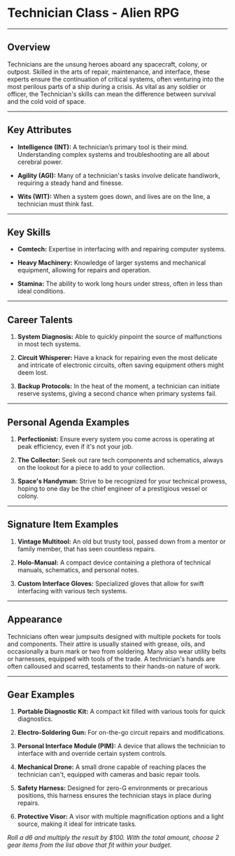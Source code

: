 # Technician Class - Alien RPG

---

## Overview

Technicians are the unsung heroes aboard any spacecraft, colony, or outpost. Skilled in the arts of repair, maintenance, and interface, these experts ensure the continuation of critical systems, often venturing into the most perilous parts of a ship during a crisis. As vital as any soldier or officer, the Technician's skills can mean the difference between survival and the cold void of space.

---

## Key Attributes

- **Intelligence (INT):** A technician’s primary tool is their mind. Understanding complex systems and troubleshooting are all about cerebral power.
  
- **Agility (AGI):** Many of a technician's tasks involve delicate handiwork, requiring a steady hand and finesse.
  
- **Wits (WIT):** When a system goes down, and lives are on the line, a technician must think fast.

---

## Key Skills

- **Comtech:** Expertise in interfacing with and repairing computer systems.
  
- **Heavy Machinery:** Knowledge of larger systems and mechanical equipment, allowing for repairs and operation.
  
- **Stamina:** The ability to work long hours under stress, often in less than ideal conditions.

---

## Career Talents

1. **System Diagnosis:** Able to quickly pinpoint the source of malfunctions in most tech systems.
  
2. **Circuit Whisperer:** Have a knack for repairing even the most delicate and intricate of electronic circuits, often saving equipment others might deem lost.
  
3. **Backup Protocols:** In the heat of the moment, a technician can initiate reserve systems, giving a second chance when primary systems fail.

---

## Personal Agenda Examples

1. **Perfectionist:** Ensure every system you come across is operating at peak efficiency, even if it's not your job.

2. **The Collector:** Seek out rare tech components and schematics, always on the lookout for a piece to add to your collection.

3. **Space's Handyman:** Strive to be recognized for your technical prowess, hoping to one day be the chief engineer of a prestigious vessel or colony.

---

## Signature Item Examples

1. **Vintage Multitool:** An old but trusty tool, passed down from a mentor or family member, that has seen countless repairs.
  
2. **Holo-Manual:** A compact device containing a plethora of technical manuals, schematics, and personal notes.
  
3. **Custom Interface Gloves:** Specialized gloves that allow for swift interfacing with various tech systems.

---

## Appearance

Technicians often wear jumpsuits designed with multiple pockets for tools and components. Their attire is usually stained with grease, oils, and occasionally a burn mark or two from soldering. Many also wear utility belts or harnesses, equipped with tools of the trade. A technician's hands are often calloused and scarred, testaments to their hands-on nature of work.

---

## Gear Examples

1. **Portable Diagnostic Kit:** A compact kit filled with various tools for quick diagnostics.
  
2. **Electro-Soldering Gun:** For on-the-go circuit repairs and modifications.
  
3. **Personal Interface Module (PIM):** A device that allows the technician to interface with and override certain system controls.
  
4. **Mechanical Drone:** A small drone capable of reaching places the technician can't, equipped with cameras and basic repair tools.
  
5. **Safety Harness:** Designed for zero-G environments or precarious positions, this harness ensures the technician stays in place during repairs.
  
6. **Protective Visor:** A visor with multiple magnification options and a light source, making it ideal for intricate tasks.

*Roll a d6 and multiply the result by $100. With the total amount, choose 2 gear items from the list above that fit within your budget.*
